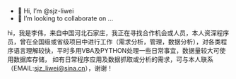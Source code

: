 - 👋 Hi, I’m @sjz-liwei
- 💞️ I’m looking to collaborate on ...
<!---
sjz-liwei/sjz-liwei is a ✨ special ✨ repository because its `README.md` (this file) appears on your GitHub profile.
You can click the Preview link to take a look at your changes.
--->

hi，我是李伟，来自中国河北石家庄，我正在寻找合作机会或人员，本人资深程序员，曾在全国级或省级项目中进行工作（需求分析，管理，数据分析），对各类程序语言理解较快，平时多用VBA及PYTHON处理一些日常事宜，数据量较大可使用数据库存储，
如有日常程序应用及数据抓取或分析的需求，可与本人联系（EMAIL:sjz_liwei@sina.cn），谢谢！
